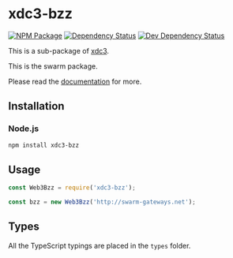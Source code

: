 # xdc3-bzz

[![NPM Package][npm-image]][npm-url] [![Dependency Status][deps-image]][deps-url] [![Dev Dependency Status][deps-dev-image]][deps-dev-url]

This is a sub-package of [xdc3][repo].

This is the swarm package.

Please read the [documentation][docs] for more.

## Installation

### Node.js

```bash
npm install xdc3-bzz
```

## Usage

```js
const Web3Bzz = require('xdc3-bzz');

const bzz = new Web3Bzz('http://swarm-gateways.net');
```

## Types

All the TypeScript typings are placed in the `types` folder.

[docs]: http://web3js.readthedocs.io/en/1.0/
[repo]: https://github.com/XinFinOrg/XDC3
[npm-image]: https://img.shields.io/npm/v/web3-bzz.svg
[npm-url]: https://npmjs.org/package/web3-bzz
[deps-image]: https://david-dm.org/XinFinOrg/XDC3/1.x/status.svg?path=packages/web3-bzz
[deps-url]: https://david-dm.org/XinFinOrg/XDC3/1.x?path=packages/web3-bzz
[deps-dev-image]: https://david-dm.org/XinFinOrg/XDC3/1.x/dev-status.svg?path=packages/web3-bzz
[deps-dev-url]: https://david-dm.org/XinFinOrg/XDC3/1.x?type=dev&path=packages/web3-bzz
